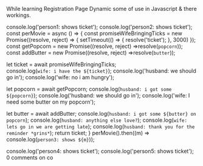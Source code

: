 While learning Registration Page Dynamic some of use in Javascript &amp; there workings.

console.log('person1: shows ticket');
console.log('person2: shows ticket');
const perMovie = async () => {
  const promiseWifeBringingTicks = new Promise((resolve, reject) => {
        setTimeout(() => {
            resolve('ticket');
        }, 3000)
    });
    const getPopcorn = new Promise((resolve, reject) =>resolve(`popcorn`));
    const addButter = new Promise((resolve, reject) =>resolve(`butter`));

  let ticket = await promiseWifeBringingTicks;    
    console.log(`wife: i have the ${ticket}`);
    console.log('husband: we should go in');
    console.log('wife: no i am hungry');

  let popcorn = await getPopcorn;
    console.log(`husband: i got some ${popcorn}`);
    console.log('husband: we should go in');
    console.log('wife: I need some butter on my popcorn');

  let butter = await addButter;
    console.log(`husband: i got some ${butter} on popcorn`);
    console.log(`husband: anything else love?`);
    console.log(`wife: lets go in we are getting late`);
    console.log(`husband: thank you for the reminder *grins*`);
    return ticket;
}
perMovie().then((m) => console.log(`person3: shows ${m}`));

console.log('person4: shows ticket');
console.log('person5: shows ticket');
0 comments on co
